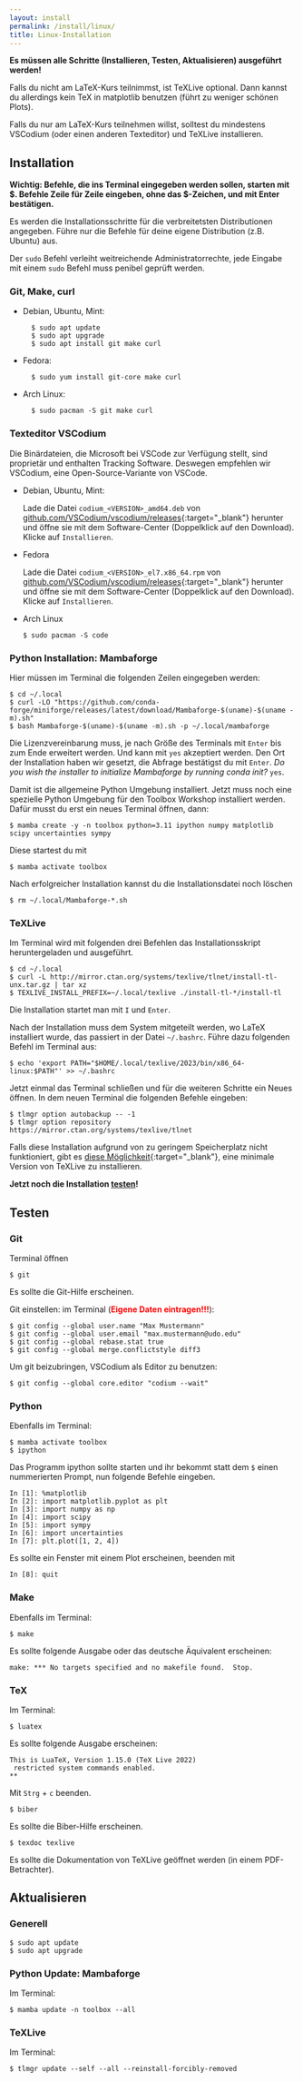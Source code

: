 ```yaml
---
layout: install
permalink: /install/linux/
title: Linux-Installation
---
```


__Es müssen alle Schritte (Installieren, Testen, Aktualisieren) ausgeführt werden!__

Falls du nicht am LaTeX-Kurs teilnimmst, ist TeXLive optional.
Dann kannst du allerdings kein TeX in matplotlib benutzen (führt zu weniger schönen Plots).

Falls du nur am LaTeX-Kurs teilnehmen willst,
solltest du mindestens VSCodium (oder einen anderen Texteditor)
und TeXLive installieren.


## <a id="Installation"></a>Installation

**Wichtig: Befehle, die ins Terminal eingegeben werden sollen, starten mit $. Befehle Zeile für Zeile eingeben, ohne das $-Zeichen, und mit Enter bestätigen.**

Es werden die Installationsschritte für die verbreitetsten Distributionen angegeben.
Führe nur die Befehle für deine eigene Distribution (z.B. Ubuntu) aus.

Der `sudo` Befehl verleiht weitreichende Administratorrechte,
jede Eingabe mit einem `sudo` Befehl muss penibel geprüft werden.

### Git, Make, curl

- Debian, Ubuntu, Mint:

        $ sudo apt update
        $ sudo apt upgrade
        $ sudo apt install git make curl

- Fedora:

        $ sudo yum install git-core make curl

- Arch Linux:

        $ sudo pacman -S git make curl

### Texteditor VSCodium

Die Binärdateien, die Microsoft bei VSCode zur Verfügung stellt, sind proprietär
und enthalten Tracking Software. Deswegen empfehlen wir VSCodium, eine Open-Source-Variante von VSCode.


- Debian, Ubuntu, Mint:

  Lade die Datei `codium_<VERSION>_amd64.deb` von
  [github.com/VSCodium/vscodium/releases](https://github.com/VSCodium/vscodium/releases){:target="_blank"} herunter und öffne sie mit
  dem Software-Center (Doppelklick auf den Download). Klicke auf `Installieren`.

- Fedora

  Lade die Datei `codium_<VERSION>_el7.x86_64.rpm` von
  [github.com/VSCodium/vscodium/releases](https://github.com/VSCodium/vscodium/releases){:target="_blank"} herunter und öffne sie mit
  dem Software-Center (Doppelklick auf den Download). Klicke auf `Installieren`.


- Arch Linux

      $ sudo pacman -S code


### Python Installation: Mambaforge

Hier müssen im Terminal die folgenden Zeilen eingegeben werden:

    $ cd ~/.local
    $ curl -LO "https://github.com/conda-forge/miniforge/releases/latest/download/Mambaforge-$(uname)-$(uname -m).sh"
    $ bash Mambaforge-$(uname)-$(uname -m).sh -p ~/.local/mambaforge

Die Lizenzvereinbarung muss, je nach Größe des Terminals mit `Enter` bis zum Ende erweitert werden. Und kann mit `yes` akzeptiert werden. Den Ort der Installation haben wir gesetzt, die Abfrage bestätigst du mit `Enter`.
_Do you wish the installer to initialize Mambaforge by running conda init?_ `yes`.

Damit ist die allgemeine Python Umgebung installiert.
Jetzt muss noch eine spezielle Python Umgebung für den Toolbox Workshop installiert werden.
Dafür musst du erst ein neues Terminal öffnen, dann:

    $ mamba create -y -n toolbox python=3.11 ipython numpy matplotlib scipy uncertainties sympy

Diese startest du mit

    $ mamba activate toolbox

Nach erfolgreicher Installation kannst du die Installationsdatei noch löschen

    $ rm ~/.local/Mambaforge-*.sh

### TeXLive

Im Terminal wird mit folgenden drei Befehlen das Installationsskript
heruntergeladen und ausgeführt.
```
$ cd ~/.local
$ curl -L http://mirror.ctan.org/systems/texlive/tlnet/install-tl-unx.tar.gz | tar xz
$ TEXLIVE_INSTALL_PREFIX=~/.local/texlive ./install-tl-*/install-tl
```

Die Installation startet man mit `I` und `Enter`.

Nach der Installation muss dem System mitgeteilt werden, wo LaTeX installiert wurde,
das passiert in der Datei `~/.bashrc`.
Führe dazu folgenden Befehl im Terminal aus:

```
$ echo 'export PATH="$HOME/.local/texlive/2023/bin/x86_64-linux:$PATH"' >> ~/.bashrc
```

Jetzt einmal das Terminal schließen und für die weiteren Schritte ein Neues öffnen.
In dem neuen Terminal die folgenden Befehle eingeben:

```
$ tlmgr option autobackup -- -1
$ tlmgr option repository https://mirror.ctan.org/systems/texlive/tlnet
```

Falls diese Installation aufgrund von zu geringem Speicherplatz nicht funktioniert,
gibt es [diese Möglichkeit](/install/latex_mini/){:target="_blank"}, eine minimale Version von
TeXLive zu installieren.

__Jetzt noch die Installation [testen](#test)!__


## <a id="test"></a>Testen

### Git

Terminal öffnen

    $ git

Es sollte die Git-Hilfe erscheinen.

Git einstellen: im Terminal (<span style="color: red;">__Eigene Daten eintragen!!!__</span>):

    $ git config --global user.name "Max Mustermann"
    $ git config --global user.email "max.mustermann@udo.edu"
    $ git config --global rebase.stat true
    $ git config --global merge.conflictstyle diff3


Um git beizubringen, VSCodium als Editor zu benutzen:

    $ git config --global core.editor "codium --wait"


### Python

Ebenfalls im Terminal:

    $ mamba activate toolbox
    $ ipython

Das Programm ipython sollte starten und ihr bekommt statt dem `$` einen
nummerierten Prompt, nun folgende Befehle eingeben.

    In [1]: %matplotlib
    In [2]: import matplotlib.pyplot as plt
    In [3]: import numpy as np
    In [4]: import scipy
    In [5]: import sympy
    In [6]: import uncertainties
    In [7]: plt.plot([1, 2, 4])

Es sollte ein Fenster mit einem Plot erscheinen, beenden mit

    In [8]: quit


### Make

Ebenfalls im Terminal:

    $ make

Es sollte folgende Ausgabe oder das deutsche Äquivalent erscheinen:

    make: *** No targets specified and no makefile found.  Stop.

### TeX

Im Terminal:

    $ luatex

Es sollte folgende Ausgabe erscheinen:

    This is LuaTeX, Version 1.15.0 (TeX Live 2022)
     restricted system commands enabled.
    **

Mit `Strg` + `c` beenden.

    $ biber

Es sollte die Biber-Hilfe erscheinen.

    $ texdoc texlive

Es sollte die Dokumentation von TeXLive geöffnet werden (in einem PDF-Betrachter).

## <a id="update"></a>Aktualisieren

### Generell

    $ sudo apt update
    $ sudo apt upgrade

### Python Update: Mambaforge

Im Terminal:

    $ mamba update -n toolbox --all

### TeXLive

Im Terminal:

    $ tlmgr update --self --all --reinstall-forcibly-removed
